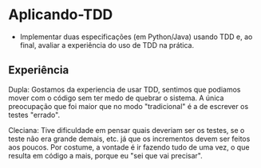 # Aplicando-TDD

- Implementar duas especificações (em Python/Java) usando TDD e, ao final, avaliar a experiência do uso de TDD na prática.

## Experiência

Dupla: Gostamos da experiencia de usar TDD, sentimos que podiamos mover com o código sem ter medo de quebrar o sistema. A única preocupação que foi maior que no modo "tradicional" é a de escrever os testes "errado".

Cleciana: Tive dificuldade em pensar quais deveriam ser os testes, se o teste não era grande demais, etc. já que os incrementos devem ser feitos aos poucos. Por costume, a vontade é ir fazendo tudo de uma vez, o que resulta em código a mais, porque eu "sei que vai precisar".

